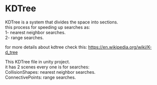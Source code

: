# KDTree
KDTree is a system that divides the space into sections.       
this process for speeding up searches as:       
1- nearest neighbor searches.        
2- range searches.

for more details about kdtree check this: https://en.wikipedia.org/wiki/K-d_tree

This KDTree file in unity project.      
it has 2 scenes every one is for searches:     
CollisionShapes: nearest neighbor searches.     
ConnectivePoints: range searches.     
